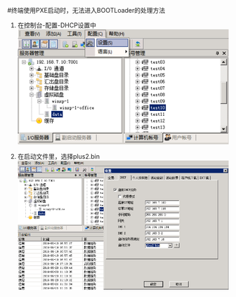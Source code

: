 #终端使用PXE启动时，无法进入BOOTLoader的处理方法
1. 在控制台-配置-DHCP设置中
![](/assets/111-1.png)












2. 在启动文件里，选择plus2.bin
![](/assets/111-2.png)
